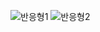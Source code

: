 ![반응형1](https://user-images.githubusercontent.com/69200763/150837291-55bef711-2315-4f04-80b0-47d4612d801d.png)
![반응형2](https://user-images.githubusercontent.com/69200763/150837294-b527717c-f495-4059-a594-b8493b010c74.png)